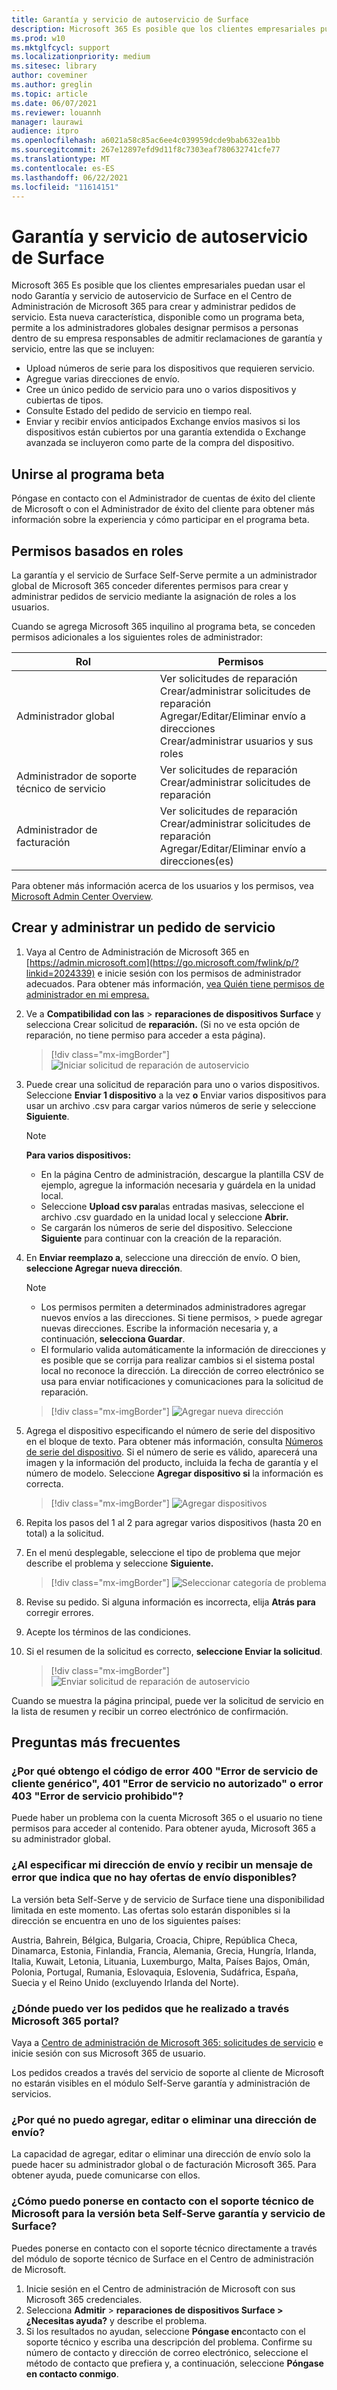 ```yaml
---
title: Garantía y servicio de autoservicio de Surface
description: Microsoft 365 Es posible que los clientes empresariales puedan usar el nodo beta De garantía y servicio de Autoservicio de Surface en el Centro de administración de Microsoft para crear y administrar pedidos de servicio.
ms.prod: w10
ms.mktglfcycl: support
ms.localizationpriority: medium
ms.sitesec: library
author: coveminer
ms.author: greglin
ms.topic: article
ms.date: 06/07/2021
ms.reviewer: louannh
manager: laurawi
audience: itpro
ms.openlocfilehash: a6021a58c85ac6ee4c039959dcde9bab632ea1bb
ms.sourcegitcommit: 267e12897efd9d11f8c7303eaf780632741cfe77
ms.translationtype: MT
ms.contentlocale: es-ES
ms.lasthandoff: 06/22/2021
ms.locfileid: "11614151"
---
```

# <a name="surface-self-serve-warranty-and-service"></a>Garantía y servicio de autoservicio de Surface

Microsoft 365 Es posible que los clientes empresariales puedan usar el nodo Garantía y servicio de autoservicio de Surface en el Centro de Administración de Microsoft 365 para crear y administrar pedidos de servicio. Esta nueva característica, disponible como un programa beta, permite a los administradores globales designar permisos a personas dentro de su empresa responsables de admitir reclamaciones de garantía y servicio, entre las que se incluyen:

- Upload números de serie para los dispositivos que requieren servicio.
- Agregue varias direcciones de envío.
- Cree un único pedido de servicio para uno o varios dispositivos y cubiertas de tipos.
- Consulte Estado del pedido de servicio en tiempo real.
- Enviar y recibir envíos anticipados Exchange envíos masivos si los dispositivos están cubiertos por una garantía extendida o Exchange avanzada se incluyeron como parte de la compra del dispositivo.

## <a name="join-beta-program"></a>Unirse al programa beta

Póngase en contacto con el Administrador de cuentas de éxito del cliente de Microsoft o con el Administrador de éxito del cliente para obtener más información sobre la experiencia y cómo participar en el programa beta.

## <a name="role-based-permissions"></a>Permisos basados en roles

La garantía y el servicio de Surface Self-Serve permite a un administrador global de Microsoft 365 conceder diferentes permisos para crear y administrar pedidos de servicio mediante la asignación de roles a los usuarios.

Cuando se agrega Microsoft 365 inquilino al programa beta, se conceden permisos adicionales a los siguientes roles de administrador:

| Rol                  | Permisos                                                                                                                         |
| --------------------- | ----------------------------------------------------------------------------------------------------------------------------------- |
| Administrador global          | Ver solicitudes de reparación<br>Crear/administrar solicitudes de reparación<br>Agregar/Editar/Eliminar envío a direcciones<br>Crear/administrar usuarios y sus roles |
| Administrador de soporte técnico de servicio | Ver solicitudes de reparación<br>Crear/administrar solicitudes de reparación                                                                               |
| Administrador de facturación         | Ver solicitudes de reparación<br>Crear/administrar solicitudes de reparación<br>Agregar/Editar/Eliminar envío a direcciones(es)                                        |

Para obtener más información acerca de los usuarios y los permisos, vea [Microsoft Admin Center Overview](/microsoft-365/admin/admin-overview/about-the-admin-center).

## <a name="create-and-manage-a-service-order"></a>Crear y administrar un pedido de servicio

1. Vaya al Centro de Administración de Microsoft 365 en [https://admin.microsoft.com](https://go.microsoft.com/fwlink/p/?linkid=2024339) e inicie sesión con los permisos de administrador adecuados. Para obtener más información, [vea Quién tiene permisos de administrador en mi empresa.](/microsoft-365/business-video/admin-center-overview#who-has-admin-permissions-in-my-business)
2. Ve a **Compatibilidad con las**  >  **reparaciones de dispositivos Surface** y selecciona Crear solicitud de **reparación.** (Si no ve esta opción de reparación, no tiene permiso para acceder a esta página).

    > [!div class="mx-imgBorder"]
    > ![Iniciar solicitud de reparación de autoservicio](images/self-serve-fig1.png)

3. Puede crear una solicitud de reparación para uno o varios dispositivos. Seleccione **Enviar 1 dispositivo** a la vez **o** Enviar varios dispositivos para usar un archivo .csv para cargar varios números de serie y seleccione **Siguiente**.

    > [!NOTE]
    > **Para varios dispositivos:**
    >
    > - En la página Centro de administración, descargue la plantilla CSV de ejemplo, agregue la información necesaria y guárdela en la unidad local.
    > - Seleccione **Upload csv para**las entradas masivas, seleccione el archivo .csv guardado en la unidad local y seleccione **Abrir.**
    > - Se cargarán los números de serie del dispositivo. Seleccione **Siguiente** para continuar con la creación de la reparación.

4. En **Enviar reemplazo a**, seleccione una dirección de envío. O bien,  **seleccione Agregar nueva dirección**.

    > [!NOTE]
    >
    > - Los permisos permiten a determinados administradores agregar nuevos envíos a las direcciones. Si tiene permisos, > puede agregar nuevas direcciones. Escribe la información necesaria y, a continuación,  **selecciona Guardar**.
    > - El formulario valida automáticamente la información de direcciones y es posible que se corrija para realizar cambios si el sistema postal local no reconoce la dirección. La dirección de correo electrónico se usa para enviar notificaciones y comunicaciones para la solicitud de reparación.

    > [!div class="mx-imgBorder"]
    > ![
      Agregar nueva dirección
    ](images/self-serve-fig2a.png)

5. Agrega el dispositivo especificando el número de serie del dispositivo en el bloque de texto. Para obtener más información, consulta [Números de serie del dispositivo](https://support.microsoft.com/help/4036293/surface-find-the-serial-number-on-surface). Si el número de serie es válido, aparecerá una imagen y la información del producto, incluida la fecha de garantía y el número de modelo. Seleccione **Agregar dispositivo si** la información es correcta.

    > [!div class="mx-imgBorder"]
    > ![Agregar dispositivos](images/self-serve-fig2.png)

6. Repita los pasos del 1 al 2 para agregar varios dispositivos (hasta 20 en total) a la solicitud.
7. En el menú desplegable, seleccione el tipo de problema que mejor describe el problema y seleccione **Siguiente.**

    > [!div class="mx-imgBorder"]
    > ![Seleccionar categoría de problema](images/self-serve-fig3.png)

8. Revise su pedido. Si alguna información es incorrecta, elija **Atrás para** corregir errores.
9. Acepte los términos de las condiciones.
10. Si el resumen de la solicitud es correcto, **seleccione Enviar la solicitud**.

    > [!div class="mx-imgBorder"]
    > ![Enviar solicitud de reparación de autoservicio](images/self-serve-fig4.png)

Cuando se muestra la página principal, puede ver la solicitud de servicio en la lista de resumen y recibir un correo electrónico de confirmación.

## <a name="frequently-asked-questions"></a>Preguntas más frecuentes

### <a name="why-am-i-getting-error-code-400-generic-client-service-error-401-unauthorized-service-error-or-error-403-forbidden-service-error"></a>¿Por qué obtengo el código de error 400 "Error de servicio de cliente genérico", 401 "Error de servicio no autorizado" o error 403 "Error de servicio prohibido"?

Puede haber un problema con la cuenta Microsoft 365 o el usuario no tiene permisos para acceder al contenido. Para obtener ayuda, Microsoft 365 a su administrador global.

### <a name="when-i-enter-my-shipping-address-and-i-get-an-error-message-that-no-shipping-offers-are-available"></a>¿Al especificar mi dirección de envío y recibir un mensaje de error que indica que no hay ofertas de envío disponibles?

La versión beta Self-Serve y de servicio de Surface tiene una disponibilidad limitada en este momento. Las ofertas solo estarán disponibles si la dirección se encuentra en uno de los siguientes países:

Austria, Bahrein, Bélgica, Bulgaria, Croacia, Chipre, República Checa, Dinamarca, Estonia, Finlandia, Francia, Alemania, Grecia, Hungría, Irlanda, Italia, Kuwait, Letonia, Lituania, Luxemburgo, Malta, Países Bajos, Omán, Polonia, Portugal, Rumania, Eslovaquia, Eslovenia, Sudáfrica, España, Suecia y el Reino Unido (excluyendo Irlanda del Norte).

### <a name="where-can-i-see-orders-that-i-have-placed-through-the-microsoft-365-portal"></a>¿Dónde puedo ver los pedidos que he realizado a través Microsoft 365 portal?

Vaya a [Centro de administración de Microsoft 365: solicitudes de servicio](https://admin.microsoft.com/Adminportal/Home?source=applauncher#/support/devicerepairs) e inicie sesión con sus Microsoft 365 de usuario.

Los pedidos creados a través del servicio de soporte al cliente de Microsoft no estarán visibles en el módulo Self-Serve garantía y administración de servicios.

### <a name="why-am-i-unable-to-add-edit-or-delete-a-shipping-address"></a>¿Por qué no puedo agregar, editar o eliminar una dirección de envío?

La capacidad de agregar, editar o eliminar una dirección de envío solo la puede hacer su administrador global o de facturación Microsoft 365. Para obtener ayuda, puede comunicarse con ellos.  

### <a name="how-can-i-contact-microsoft-support-for-the-surface-self-serve-warranty-and-service-beta"></a>¿Cómo puedo ponerse en contacto con el soporte técnico de Microsoft para la versión beta Self-Serve garantía y servicio de Surface?

Puedes ponerse en contacto con el soporte técnico directamente a través del módulo de soporte técnico de Surface en el Centro de administración de Microsoft.

1. Inicie sesión en el Centro de administración de Microsoft con sus Microsoft 365 credenciales.
2. Selecciona **Admitir**  >  **reparaciones de dispositivos Surface > ¿Necesitas ayuda?** y describe el problema.
3. Si los resultados no ayudan, seleccione **Póngase en**contacto con el soporte técnico y escriba una descripción del problema. Confirme su número de contacto y dirección de correo electrónico, seleccione el método de contacto que prefiera y, a continuación, seleccione **Póngase en contacto conmigo**.
